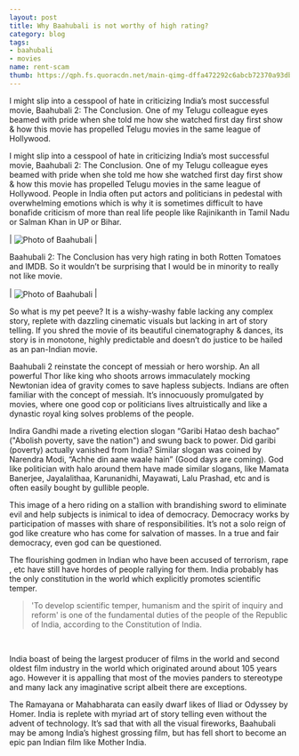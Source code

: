 ```yaml
---
layout: post
title: Why Baahubali is not worthy of high rating?
category: blog
tags:
- baahubali
- movies
name: rent-scam
thumb: https://qph.fs.quoracdn.net/main-qimg-dffa472292c6abcb72370a93dbf0dd22
---
```


I might slip into a cesspool of hate in criticizing India’s most successful movie, Baahubali 2: The Conclusion. One of my Telugu colleague eyes beamed with pride when she told me how she watched first day first show & how this movie has propelled Telugu movies in the same league of Hollywood.<!-- truncate_here -->


I might slip into a cesspool of hate in criticizing India’s most successful movie, Baahubali 2: The Conclusion. One of my Telugu colleague eyes beamed with pride when she told me how she watched first day first show & how this movie has propelled Telugu movies in the same league of Hollywood. People in India often put actors and politicians in pedestal with overwhelming emotions which is why it is sometimes difficult to have bonafide criticism of more than real life people like Rajinikanth in Tamil Nadu or Salman Khan in UP or Bihar.

| <img align="center" src="https://qph.fs.quoracdn.net/main-qimg-dffa472292c6abcb72370a93dbf0dd22" alt="Photo of Baahubali" /> |

Baahubali 2: The Conclusion has very high rating in both Rotten Tomatoes and IMDB. So it wouldn’t be surprising that I would be in minority to really not like movie.

| <img align="center" src="https://qph.fs.quoracdn.net/main-qimg-59f030e90459b563466ef15d7bef694a" alt="Photo of Baahubali" /> |

So what is my pet peeve? It is a wishy-washy fable lacking any complex story, replete with dazzling cinematic visuals but lacking in art of story telling. If you shred the movie of its beautiful cinematography & dances, its story is in monotone, highly predictable and doesn’t do justice to be hailed as an pan-Indian movie.

Baahubali 2 reinstate the concept of messiah or hero worship. An all powerful Thor like king who shoots arrows immaculately mocking Newtonian idea of gravity comes to save hapless subjects. Indians are often familiar with the concept of messiah. It’s innocuously promulgated by movies, where one good cop or politicians lives altruistically and like a dynastic royal king solves problems of the people.

Indira Gandhi made a riveting election slogan “Garibi Hatao desh bachao” ("Abolish poverty, save the nation") and swung back to power. Did garibi (poverty) actually vanished from India? Similar slogan was coined by Narendra Modi, “Achhe din aane waale hain” (Good days are coming). God like politician with halo around them have made similar slogans, like Mamata Banerjee, Jayalalithaa, Karunanidhi, Mayawati, Lalu Prashad, etc and is often easily bought by gullible people.

This image of a hero riding on a stallion with brandishing sword to eliminate evil and help subjects is inimical to idea of democracy. Democracy works by participation of masses with share of responsibilities. It’s not a solo reign of god like creature who has come for salvation of masses. In a true and fair democracy, even god can be questioned.

The flourishing godmen in Indian who have been accused of terrorism, rape , etc have still have hordes of people rallying for them. India probably has the only constitution in the world which explicitly promotes scientific temper.

<blockquote>
'To develop scientific temper, humanism and the spirit of inquiry and reform' is one of the fundamental duties of the people of the Republic of India, according to the Constitution of India.
</blockquote> <br>

India boast of being the largest producer of films in the world and second oldest film industry in the world which originated around about 105 years ago. However it is appalling that most of the movies panders to stereotype and many lack any imaginative script albeit there are exceptions.

The Ramayana or Mahabharata can easily dwarf likes of Iliad or Odyssey by Homer. India is replete with myriad art of story telling even without the advent of technology. It’s sad that with all the visual fireworks, Baahubali may be among India’s highest grossing film, but has fell short to become an epic pan Indian film like Mother India.